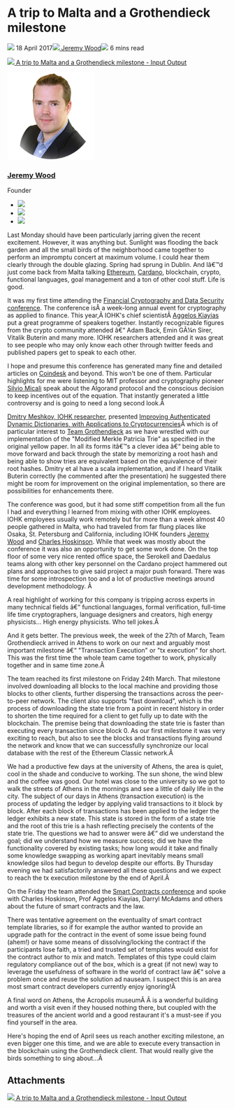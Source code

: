 # A trip to Malta and a Grothendieck milestone
![](img/2017-04-18-a-trip-to-malta-and-a-grothendieck-milestone.002.png) 18 April 2017![](img/2017-04-18-a-trip-to-malta-and-a-grothendieck-milestone.002.png)[ Jeremy Wood](/en/blog/authors/jeremy-wood/page-1/)![](img/2017-04-18-a-trip-to-malta-and-a-grothendieck-milestone.003.png) 6 mins read

![](img/2017-04-18-a-trip-to-malta-and-a-grothendieck-milestone.004.png)[ A trip to Malta and a Grothendieck milestone - Input Output](https://ucarecdn.com/0aebde3c-6dca-4790-bee7-620e40838033/-/inline/yes/ "A trip to Malta and a Grothendieck milestone - Input Output")

![Jeremy Wood](img/2017-04-18-a-trip-to-malta-and-a-grothendieck-milestone.005.png)[](/en/blog/authors/jeremy-wood/page-1/)
### [**Jeremy Wood**](/en/blog/authors/jeremy-wood/page-1/)
Founder

- ![](img/2017-04-18-a-trip-to-malta-and-a-grothendieck-milestone.006.png)[](tmp///www.youtube.com/watch?v=E2G9xLYpR1c "YouTube")
- ![](img/2017-04-18-a-trip-to-malta-and-a-grothendieck-milestone.007.png)[](tmp///jp.linkedin.com/in/jeremykwood "LinkedIn")
- ![](img/2017-04-18-a-trip-to-malta-and-a-grothendieck-milestone.008.png)[](tmp///twitter.com/iohk_jeremy "Twitter")

Last Monday should have been particularly jarring given the recent excitement. However, it was anything but. Sunlight was flooding the back garden and all the small birds of the neighborhood came together to perform an impromptu concert at maximum volume. I could hear them clearly through the double glazing. Spring had sprung in Dublin. And Iâ€™d just come back from Malta talking [Ethereum](/en/projects/ethereum-classic/ "Ethereum Classic"), [Cardano](/en/projects/cardano/ "Cardano"), blockchain, crypto, functional languages, goal management and a ton of other cool stuff. Life is good.

It was my first time attending the [Financial Cryptography and Data Security conference](http://fc17.ifca.ai/ "Financial Cryptography and Data Security conference"). The conference isÂ a week-long annual event for cryptography as applied to finance. This year,Â IOHK's chief scientistÂ [Aggelos Kiayias](/en/team/aggelos-kiayias/ "Aggelos Kiayias, IOHK profile") put a great programme of speakers together. Instantly recognizable figures from the crypto community attended â€“ Adam Back, Emin GÃ¼n Sirer, Vitalik Buterin and many more. IOHK researchers attended and it was great to see people who may only know each other through twitter feeds and published papers get to speak to each other.

I hope and presume this conference has generated many fine and detailed articles on [Coindesk](http://www.coindesk.com/building-blockchain-researchers-arent-giving-internet-sized-ideas/ "Building the blockchain") and beyond. This won't be one of them. Particular highlights for me were listening to MIT professor and cryptography pioneer [Silvio Micali](http://www.coindesk.com/scalable-blockchain-consensus-turing-award-winner-thinks-hes-got-solution/ "Silvio Micaliâ€™s Algorand") speak about the Algorand protocol and the conscious decision to keep incentives out of the equation. That instantly generated a little controversy and is going to need a long second look.Â 

[Dmitry Meshkov, IOHK researcher](/en/team/dmitry-meshkov/ "Dmitry Meshkov, IOHK profile"), presented [Improving Authenticated Dynamic Dictionaries, with Applications to Cryptocurrencies](/en/research/papers/#PIZ7V323 "IOHK Research Paper")Â which is of particular interest to [Team Grothendieck](https://ethereumclassic.github.io/blog/2016-12-12-TeamGrothendieck/ "Grothendieck team") as we have wrestled with our implementation of the "Modified Merkle Patricia Trie" as specified in the original yellow paper. In all its forms itâ€™s a clever idea â€“ being able to move forward and back through the state by memorizing a root hash and being able to show tries are equivalent based on the equivalence of their root hashes. Dmitry et al have a scala implementation, and if I heard Vitalik Buterin correctly (he commented after the presentation) he suggested there might be room for improvement on the original implementation, so there are possibilities for enhancements there.

The conference was good, but it had some stiff competition from all the fun I had and everything I learned from mixing with other IOHK employees. IOHK employees usually work remotely but for more than a week almost 40 people gathered in Malta, who had traveled from far flung places like Osaka, St. Petersburg and California, including IOHK founders [Jeremy Wood](/en/team/jeremy-wood/ "Jeremy Wood, IOHK profile") and [Charles Hoskinson](/en/team/charles-hoskinson/ "Charles Hoskinson, IOHK profile"). While that week was mostly about the conference it was also an opportunity to get some work done. On the top floor of some very nice rented office space, the Serokell and Daedalus teams along with other key personnel on the Cardano project hammered out plans and approaches to give said project a major push forward. There was time for some introspection too and a lot of productive meetings around development methodology. Â 

A real highlight of working for this company is tripping across experts in many technical fields â€“ functional languages, formal verification, full-time life time cryptographers, language designers and creators, high energy physicists... High energy physicists. Who tell jokes.Â 

And it gets better. The previous week, the week of the 27th of March, Team Grothendieck arrived in Athens to work on our next and arguably most important milestone â€“ "Transaction Execution" or "tx execution" for short. This was the first time the whole team came together to work, physically together and in same time zone.Â 

The team reached its first milestone on Friday 24th March. That milestone involved downloading all blocks to the local machine and providing those blocks to other clients, further dispersing the transactions across the peer-to-peer network. The client also supports "fast download", which is the process of downloading the state trie from a point in recent history in order to shorten the time required for a client to get fully up to date with the blockchain. The premise being that downloading the state trie is faster than executing every transaction since block 0. As our first milestone it was very exciting to reach, but also to see the blocks and transactions flying around the network and know that we can successfully synchronize our local database with the rest of the Ethereum Classic network.Â 

We had a productive few days at the university of Athens, the area is quiet, cool in the shade and conducive to working. The sun shone, the wind blew and the coffee was good. Our hotel was close to the university so we got to walk the streets of Athens in the mornings and see a little of daily life in the city. The subject of our days in Athens (transaction execution) is the process of updating the ledger by applying valid transactions to it block by block. After each block of transactions has been applied to the ledger the ledger exhibits a new state. This state is stored in the form of a state trie and the root of this trie is a hash reflecting precisely the contents of the state trie. The questions we had to answer were â€“ did we understand the goal; did we understand how we measure success; did we have the functionality covered by existing tasks; how long would it take and finally some knowledge swapping as working apart inevitably means small knowledge silos had begun to develop despite our efforts. By Thursday evening we had satisfactorily answered all these questions and we expect to reach the tx execution milestone by the end of April.Â 

On the Friday the team attended the [Smart Contracts conference](/en/blog/smart-sontracts-conference-starts-in-athens/ "Smart contracts in Athens") and spoke with Charles Hoskinson, Prof Aggelos Kiayias, Darryl McAdams and others about the future of smart contracts and the law.

There was tentative agreement on the eventuality of smart contract template libraries, so if for example the author wanted to provide an upgrade path for the contract in the event of some issue being found (ahem!) or have some means of dissolving/locking the contract if the participants lose faith, a tried and trusted set of templates would exist for the contract author to mix and match. Templates of this type could claim regulatory compliance out of the box, which is a great (if not new) way to leverage the usefulness of software in the world of contract law â€“ solve a problem once and reuse the solution ad nauseam. I suspect this is an area most smart contract developers currently enjoy ignoring!Â 

A final word on Athens, the Acropolis museumÂ Â is a wonderful building and worth a visit even if they housed nothing there, but coupled with the treasures of the ancient world and a good restaurant it's a must-see if you find yourself in the area.

Here's hoping the end of April sees us reach another exciting milestone, an even bigger one this time, and we are able to execute every transaction in the blockchain using the Grothendieck client. That would really give the birds something to sing about...Â 
## **Attachments**
![](img/2017-04-18-a-trip-to-malta-and-a-grothendieck-milestone.004.png)[ A trip to Malta and a Grothendieck milestone - Input Output](https://ucarecdn.com/0aebde3c-6dca-4790-bee7-620e40838033/-/inline/yes/ "A trip to Malta and a Grothendieck milestone - Input Output")
